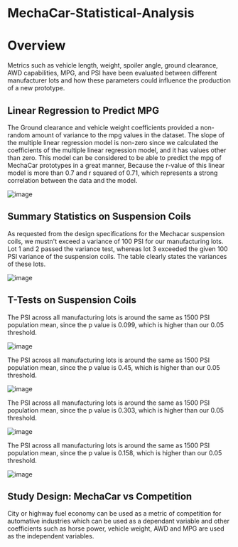 # MechaCar-Statistical-Analysis

# Overview

Metrics such as vehicle length, weight, spoiler angle, ground clearance, AWD capabilities, MPG, and PSI have been evaluated between different manufacturer lots and how these parameters could influence the production of a new prototype.

## Linear Regression to Predict MPG

The Ground clearance and vehicle weight coefficients provided a non-random amount of variance to the mpg values in the dataset. The slope of the multiple linear regression model is non-zero since we calculated the coefficients of the multiple linear regression model, and it has values other than zero. This model can be considered to be able to predict the mpg of MechaCar prototypes in a great manner, Because the r-value of this linear model is more than 0.7 and r squared of 0.71, which represents a strong correlation between the data and the model.

![image](https://user-images.githubusercontent.com/95439555/163636696-cdd244ad-d253-4dbb-81d0-7a3c745bd2ee.png)

## Summary Statistics on Suspension Coils

As requested from the design specifications for the Mechacar suspension coils, we mustn't exceed a variance of 100 PSI for our manufacturing lots. Lot 1 and 2 passed the variance test, whereas lot 3 exceeded the given 100 PSI variance of the suspension coils. The table clearly states the variances of these lots.

![image](https://user-images.githubusercontent.com/95439555/163648378-f99efbe8-975b-477a-98f5-852c03dcedb6.png)

## T-Tests on Suspension Coils

The PSI across all manufacturing lots is around the same as 1500 PSI population mean, since the p value is 0.099, which is higher than our 0.05 threshold.

![image](https://user-images.githubusercontent.com/95439555/163847238-5fb6e0b4-b899-40ef-9f4f-2a2c1b1765ec.png)

The PSI across all manufacturing lots is around the same as 1500 PSI population mean, since the p value is 0.45, which is higher than our 0.05 threshold.


![image](https://user-images.githubusercontent.com/95439555/163847416-c3fb9672-af24-4d1e-85ed-5b9cbbe6f56f.png)

The PSI across all manufacturing lots is around the same as 1500 PSI population mean, since the p value is 0.303, which is higher than our 0.05 threshold.


![image](https://user-images.githubusercontent.com/95439555/163847604-3c42365f-6211-4006-8c7d-cd38dc10398d.png)

The PSI across all manufacturing lots is around the same as 1500 PSI population mean, since the p value is 0.158, which is higher than our 0.05 threshold.


![image](https://user-images.githubusercontent.com/95439555/163847769-f89a84fd-6f5f-4ed5-ad40-dce7eb6dd47b.png)

## Study Design: MechaCar vs Competition

City or highway fuel economy can be used as a metric of competition for automative industries which can be used as a dependant variable and other coefficients such as horse power, vehicle weight, AWD and MPG are used as the independent variables. 










